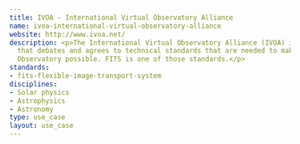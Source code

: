 ```yaml
---
title: IVOA - International Virtual Observatory Alliance
name: ivoa-international-virtual-observatory-alliance
website: http://www.ivoa.net/
description: <p>The International Virtual Observatory Alliance (IVOA) is an organisation
  that debates and agrees to technical standards that are needed to make the Virtual
  Observatory possible. FITS is one of those standards.</p>
standards:
- fits-flexible-image-transport-system
disciplines:
- Solar physics
- Astrophysics
- Astronomy
type: use_case
layout: use_case
---
```


